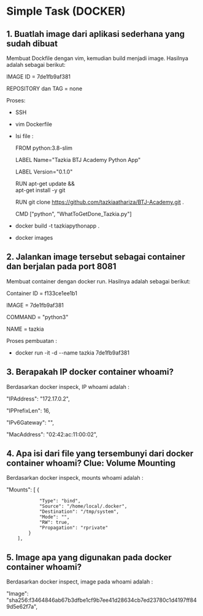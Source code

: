 # Simple Task (DOCKER)

## 1. Buatlah image dari aplikasi sederhana yang sudah dibuat
Membuat Dockfile dengan vim, kemudian build menjadi image. Hasilnya adalah sebagai berikut:

IMAGE ID = 7de1fb9af381

REPOSITORY dan TAG = none

Proses:

- SSH
- vim Dockerfile
- Isi file :

  FROM python:3.8-slim
  
  LABEL Name="Tazkia BTJ Academy Python App"
  
  LABEL Version="0.1.0"

  RUN apt-get update && \
    apt-get install -y git
  
  RUN git clone https://github.com/tazkiaathariza/BTJ-Academy.git .
  
  CMD ["python", "WhatToGetDone_Tazkia.py"]
  
- docker build -t tazkiapythonapp .
- docker images

## 2. Jalankan image tersebut sebagai container dan berjalan pada port 8081
Membuat container dengan docker run. Hasilnya adalah sebagai berikut:

Container ID = f133ce1ee1b1

IMAGE = 7de1fb9af381

COMMAND = "python3"

NAME = tazkia

Proses pembuatan :
- docker run -it -d --name tazkia 7de1fb9af381

## 3. Berapakah IP docker container whoami?
Berdasarkan docker inspeck, IP whoami adalah :

  "IPAddress": "172.17.0.2",
  
  "IPPrefixLen": 16,
  
  "IPv6Gateway": "",
  
  "MacAddress": "02:42:ac:11:00:02",
  
  
## 4. Apa isi dari file yang tersembunyi dari docker container whoami? Clue: Volume Mounting
Berdasarkan docker inspeck, mounts whoami adalah :

"Mounts": [
            {
            
                "Type": "bind",
                "Source": "/home/local/.docker",
                "Destination": "/tmp/system",
                "Mode": "",
                "RW": true,
                "Propagation": "rprivate"
            }
        ],

## 5. Image apa yang digunakan pada docker container whoami?
Berdasarkan docker inspect, image pada whoami adalah :

"Image": "sha256:f3464846ab67b3dfbe1cf9b7ee41d28634cb7ed23780c1d4197ff849d5e62f7a",
